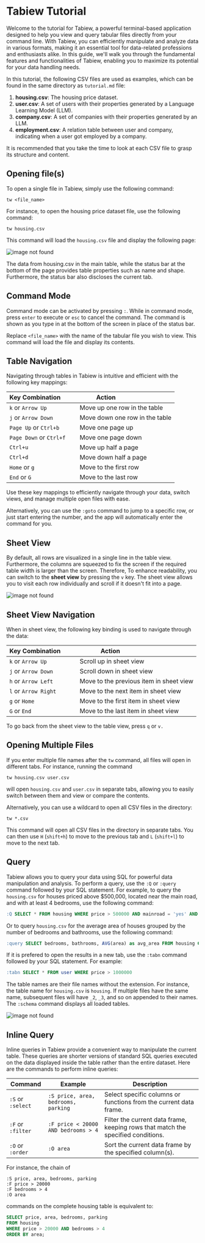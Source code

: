 # Tabiew Tutorial

Welcome to the tutorial for Tabiew, a powerful terminal-based application designed to help you view and query tabular files directly from your command line. With Tabiew, you can efficiently manipulate and analyze data in various formats, making it an essential tool for data-related professions and enthusiasts alike. In this guide, we'll walk you through the fundamental features and functionalities of Tabiew, enabling you to maximize its potential for your data handling needs.

In this tutorial, the following CSV files are used as examples, which can be found in the same directory as `tutorial.md` file:

1. **housing.csv**: The housing price dataset.
2. **user.csv**: A set of users with their properties generated by a Language Learning Model (LLM).
3. **company.csv**: A set of companies with their properties generated by an LLM.
4. **employment.csv**: A relation table between user and company, indicating when a user got employed by a company.

It is recommended that you take the time to look at each CSV file to grasp its structure and content.

## Opening file(s) 

To open a single file in Tabiew, simply use the following command:

```shell
tw <file_name>
```

For instance, to open the housing price dataset file, use the following command:

```shell
tw housing.csv
```

This command will load the `housing.csv` file and display the following page:

![image not found](images/main_page.png)

The data from housing.csv in the main table, while the status bar at the bottom of the page provides table properties such as name and shape. Furthermore, the status bar also discloses the current tab.

## Command Mode

Command mode can be activated by pressing `:`. While in command mode, press `enter` to execute or `esc` to cancel the command. The command is shown as you type in at the bottom of the screen in place of the status bar.

Replace `<file_name>` with the name of the tabular file you wish to view. This command will load the file and display its contents.

## Table Navigation

Navigating through tables in Tabiew is intuitive and efficient with the following key mappings:

| Key Combination        | Action                        |
|------------------------|-------------------------------|
| `k` or `Arrow Up` | Move up one row in the table  |
| `j` or `Arrow Down` | Move down one row in the table|
| `Page Up` or `Ctrl+b` | Move one page up              |
| `Page Down` or `Ctrl+f`| Move one page down            |
| `Ctrl+u` | Move up half a page           |
| `Ctrl+d` | Move down half a page         |
| `Home` or `g` | Move to the first row         |
| `End` or `G` | Move to the last row          |

Use these key mappings to efficiently navigate through your data, switch views, and manage multiple open files with ease.

Alternatively, you can use the `:goto` command to jump to a specific row, or just start entering the number, and the app will automatically enter the command for you.

## Sheet View

By default, all rows are visualized in a single line in the table view. Furthermore, the columns are squeezed to fix the screen if the required table width is larger than the screen. Therefore, To enhance readability, you can switch to the **sheet view** by pressing the `v` key. The sheet view allows you to visit each row individually and scroll if it doesn't fit into a page.

![image not found](images/sheet_view.png)

## Sheet View Navigation

When in sheet view, the following key binding is used to navigate through the data:

| Key Combination         | Action                                 |
|-------------------------|----------------------------------------|
| `k` or `Arrow Up` | Scroll up in sheet view                |
| `j` or `Arrow Down` | Scroll down in sheet view              |
| `h` or `Arrow Left` | Move to the previous item in sheet view|
| `l` or `Arrow Right` | Move to the next item in sheet view    |
| `g` or `Home` | Move to the first item in sheet view   |
| `G` or `End` | Move to the last item in sheet view    |

To go back from the sheet view to the table view, press `q` or `v.`

## Opening Multiple Files

If you enter multiple file names after the `tw` command, all files will open in different tabs. For instance, running the command

```shell
tw housing.csv user.csv
```

will open `housing.csv` and `user.csv` in separate tabs, allowing you to easily switch between them and view or compare the contents.

Alternatively, you can use a wildcard to open all CSV files in the directory:

```shell
tw *.csv
```

This command will open all CSV files in the directory in separate tabs. You can then use `H` (`shift+h`) to move to the previous tab and `L` (`shift+l`) to move to the next tab.

## Query

Tabiew allows you to query your data using SQL for powerful data manipulation and analysis. To perform a query, use the `:Q` or `:query` command followed by your SQL statement. For example, to query the `housing.csv` for houses priced above $500,000, located near the main road, and with at least 4 bedrooms, use the following command:

```sql
:Q SELECT * FROM housing WHERE price > 500000 AND mainroad = 'yes' AND bedrooms >= 4
```

Or to query `housing.csv` for the average area of houses grouped by the number of bedrooms and bathrooms, use the following command:

```sql
:query SELECT bedrooms, bathrooms, AVG(area) as avg_area FROM housing GROUP BY bedrooms, bathrooms
```

If it is prefered to open the results in a new tab, use the `:tabn` command followed by your SQL statement. For example:

```sql
:tabn SELECT * FROM user WHERE price > 1000000
```

The table names are their file names without the extension. For instance, the table name for `housing.csv` is `housing`. If multiple files have the same name, subsequent files will have `_2`, `_3`, and so on appended to their names. The `:schema` command displays all loaded tables.

![image not found](images/schema.png)

## Inline Query

Inline queries in Tabiew provide a convenient way to manipulate the current table. These queries are shorter versions of standard SQL queries executed on the data displayed inside the table rather than the entire dataset. Here are the commands to perform inline queries:

| Command| Example| Description|
|--------|--------|------------|
| `:S` or `:select`| `:S price, area, bedrooms, parking` | Select specific columns or functions from the current data frame. |
| `:F` or `:filter`| `:F price < 20000 AND bedrooms > 4` | Filter the current data frame, keeping rows that match the specified conditions.|
| `:O` or `:order` | `:O area` | Sort the current data frame by the specified column(s).|

For instance, the chain of
```
:S price, area, bedrooms, parking
:F price > 20000 
:F bedrooms > 4
:O area
```
commands on the complete housing table is equivalent to:
```sql
SELECT price, area, bedrooms, parking
FROM housing
WHERE price > 20000 AND bedrooms > 4
ORDER BY area;
```